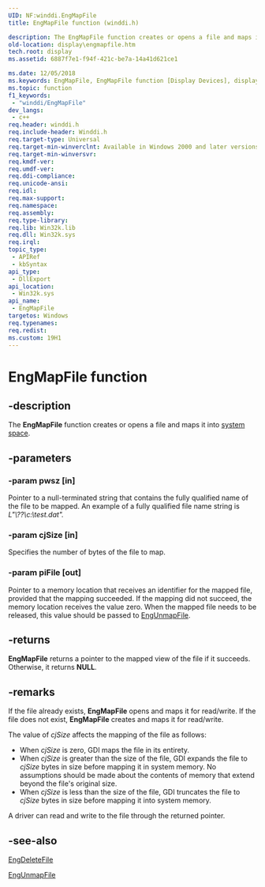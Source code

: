 ```yaml
---
UID: NF:winddi.EngMapFile
title: EngMapFile function (winddi.h)

description: The EngMapFile function creates or opens a file and maps it into system space.
old-location: display\engmapfile.htm
tech.root: display
ms.assetid: 6887f7e1-f94f-421c-be7a-14a41d621ce1

ms.date: 12/05/2018
ms.keywords: EngMapFile, EngMapFile function [Display Devices], display.engmapfile, gdifncs_efc9de46-c5dc-446b-9686-8cf868bfa1e9.xml, winddi/EngMapFile
ms.topic: function
f1_keywords: 
 - "winddi/EngMapFile"
dev_langs:
 - c++
req.header: winddi.h
req.include-header: Winddi.h
req.target-type: Universal
req.target-min-winverclnt: Available in Windows 2000 and later versions of the Windows operating systems.
req.target-min-winversvr: 
req.kmdf-ver: 
req.umdf-ver: 
req.ddi-compliance: 
req.unicode-ansi: 
req.idl: 
req.max-support: 
req.namespace: 
req.assembly: 
req.type-library: 
req.lib: Win32k.lib
req.dll: Win32k.sys
req.irql: 
topic_type:
 - APIRef
 - kbSyntax
api_type:
 - DllExport
api_location:
 - Win32k.sys
api_name:
 - EngMapFile
targetos: Windows
req.typenames: 
req.redist: 
ms.custom: 19H1
---
```


# EngMapFile function


## -description


The <b>EngMapFile</b> function creates or opens a file and maps it into <a href="https://docs.microsoft.com/windows-hardware/drivers/">system space</a>.


## -parameters




### -param pwsz [in]

Pointer to a null-terminated string that contains the fully qualified name of the file to be mapped. An example of a fully qualified file name string is <i>L"\\??\\c:\\test.dat".</i>


### -param cjSize [in]

Specifies the number of bytes of the file to map.


### -param piFile [out]

Pointer to a memory location that receives an identifier for the mapped file, provided that the mapping succeeded. If the mapping did not succeed, the memory location receives the value zero. When the mapped file needs to be released, this value should be passed to <a href="https://docs.microsoft.com/windows/desktop/api/winddi/nf-winddi-engunmapfile">EngUnmapFile</a>.


## -returns



<b>EngMapFile</b> returns a pointer to the mapped view of the file if it succeeds. Otherwise, it returns <b>NULL</b>.




## -remarks



If the file already exists, <b>EngMapFile</b> opens and maps it for read/write. If the file does not exist, <b>EngMapFile</b> creates and maps it for read/write.

The value of <i>cjSize</i> affects the mapping of the file as follows:

<ul>
<li>
When <i>cjSize</i> is zero, GDI maps the file in its entirety.

</li>
<li>
When <i>cjSize</i> is greater than the size of the file, GDI expands the file to <i>cjSize</i> bytes in size before mapping it in system memory. No assumptions should be made about the contents of memory that extend beyond the file's original size.

</li>
<li>
When <i>cjSize</i> is less than the size of the file, GDI truncates the file to <i>cjSize</i> bytes in size before mapping it into system memory.

</li>
</ul>
A driver can read and write to the file through the returned pointer.




## -see-also




<a href="https://docs.microsoft.com/windows/desktop/api/winddi/nf-winddi-engdeletefile">EngDeleteFile</a>



<a href="https://docs.microsoft.com/windows/desktop/api/winddi/nf-winddi-engunmapfile">EngUnmapFile</a>
 

 

